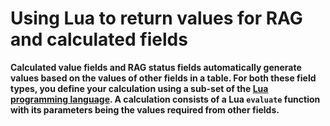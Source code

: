 

# Using Lua to return values for RAG and calculated fields

**Calculated value fields and RAG status fields automatically generate values based on the values of other fields in a table. For both these field types, you define your calculation using a sub-set of the [Lua programming language](https://www.lua.org/pil/contents.html). A calculation consists of a Lua ``evaluate`` function with its parameters being the values required from other fields.**